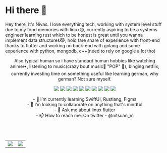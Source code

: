 # Hi there 👋

<!-- **nitsuan/nitsuan** is a ✨ _special_ ✨ repository because its `README.md` (this file) appears on your GitHub profile. -->

Hey there, It's Nivas. I love everything tech, working with system level stuff due to my fond memories with linux😅, currently aspiring to be a systems engineer learning rust which to be honest is great until you wanna implement data structures😹, hold fare share of experience with front-end thanks to flutter and working on back-end with golang and some experience with python, mongodb, c++(need to rely on google a lot tho)

<p align="center">
Also typical human so i have standard human hobbies like watching anime⏩, listening to music(crazy bout music🎵  "POP" 🎉), binging netflix, currently investing time on something useful like learning german, why german? Not sure myself.
</p>

<p align="center">
  <img src="https://img.shields.io/badge/OS-Linux-informational?style=flat&color=yellow&logo=linux"></img>
  <img src="https://img.shields.io/badge/Framework-Flutter-informational?style=flat&color=blue&logo=flutter"></img>
  <img src="https://img.shields.io/badge/Code-Rustlang-informational?style=flat&color=red&logo=rust"></img>
  <img src="https://img.shields.io/badge/Code-python-informational?style=flat&color=yellow&logo=python"></img>
  <img src="https://img.shields.io/badge/Framework-SwiftUI-informational?style=flat&color=red&logo=swift"></img>
  <img src="https://img.shields.io/badge/IDE-VSCode-informational?style=flat&color=blue&logo=visualstudiocode"></img>
  <img src="https://img.shields.io/badge/Editor-Vim-informational?style=flat&color=brown&logo=vim"></img>
  <img src="https://img.shields.io/badge/Cloud-Firebase-informational?style=flat&color=yellow&logo=firebase"></img>
   <img src="https://img.shields.io/badge/Code-Golang-informational?style=flat&color=blue&logo=go"></img>
  <img src="https://img.shields.io/badge/UI/UX-Figma-informational?style=flat&color=magenta&logo=figma"></img>
</p>

<p align="center">
- 🌱 I’m currently learning SwiftUI, Rustlang, Figma</br>
- 👯 I’m looking to collaborate on anything that's mindful</br>
- 💬 Ask me about linux flutter</br>
- 📫 How to reach me: On twitter - @nitsuan_m</br>
</p>

</br>
</br>
<p align="center">
  <table>
    <tr>
      <td><img src="https://github-readme-stats.vercel.app/api?username=Nithsua&show_icons=true&theme=dark"></img></td>
      <td><img src="https://github-readme-stats.vercel.app/api/top-langs/?username=nithsua&layout=compact&theme=dark"></img></td>
    </tr>
  </table
</p>
</br>
</br>
